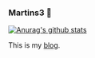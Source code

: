 ### Martins3 👋

[![Anurag's github stats](https://github-readme-stats.vercel.app/api?username=Martins3)](https://github.com/anuraghazra/github-readme-stats)

This is my [blog](https://martins3.github.io/Notes/).
